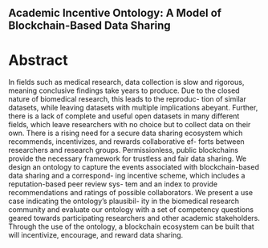 ## Academic Incentive Ontology: A Model of Blockchain-Based Data Sharing

# Abstract
In fields such as medical research, data collection is slow
and rigorous, meaning conclusive findings take years to produce. Due
to the closed nature of biomedical research, this leads to the reproduc-
tion of similar datasets, while leaving datasets with multiple implications
abeyant. Further, there is a lack of complete and useful open datasets
in many different fields, which leave researchers with no choice but to
collect data on their own. There is a rising need for a secure data sharing
ecosystem which recommends, incentivizes, and rewards collaborative ef-
forts between researchers and research groups.
Permissionless, public blockchains provide the necessary framework for
trustless and fair data sharing. We design an ontology to capture the
events associated with blockchain-based data sharing and a correspond-
ing incentive scheme, which includes a reputation-based peer review sys-
tem and an index to provide recommendations and ratings of possible
collaborators. We present a use case indicating the ontology’s plausibil-
ity in the biomedical research community and evaluate our ontology with
a set of competency questions geared towards participating researchers
and other academic stakeholders. Through the use of the ontology, a
blockchain ecosystem can be built that will incentivize, encourage, and
reward data sharing.

